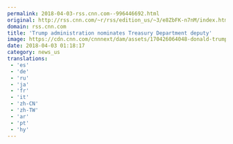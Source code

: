```yaml
---
permalink: 2018-04-03-rss.cnn.com--996446692.html
original: http://rss.cnn.com/~r/rss/edition_us/~3/e8ZbFK-n7nM/index.html
domain: rss.cnn.com
title: 'Trump administration nominates Treasury Department deputy'
image: https://cdn.cnn.com/cnnnext/dam/assets/170426064048-donald-trump-steve-mnuchin-april-21-2017-super-tease.jpg
date: 2018-04-03 01:18:17
category: news_us
translations: 
 - 'es'
 - 'de'
 - 'ru'
 - 'ja'
 - 'fr'
 - 'it'
 - 'zh-CN'
 - 'zh-TW'
 - 'ar'
 - 'pt'
 - 'hy'
---
```



